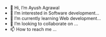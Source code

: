 - 👋 Hi, I’m Ayush Agrawal
- 👀 I’m interested in Software development...
- 🌱 I’m currently learning Web development...
- 💞️ I’m looking to collaborate on ...
- 📫 How to reach me ...

<!---
AyushAg2002/AyushAg2002 is a ✨ special ✨ repository because its `README.md` (this file) appears on your GitHub profile.
You can click the Preview link to take a look at your changes.
--->
